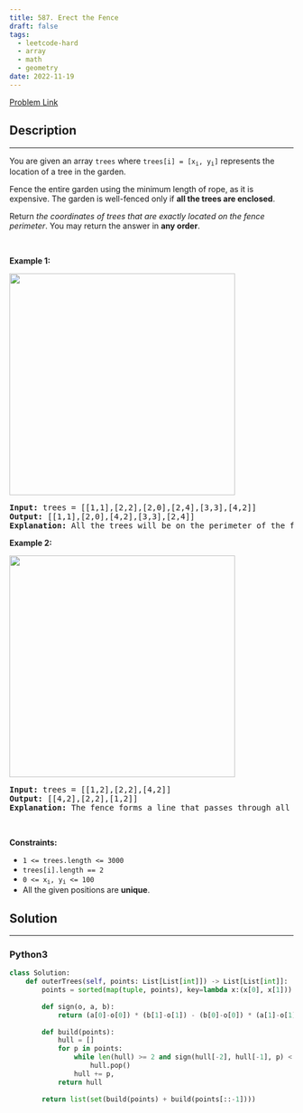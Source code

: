 ```yaml
---
title: 587. Erect the Fence
draft: false
tags: 
  - leetcode-hard
  - array
  - math
  - geometry
date: 2022-11-19
---
```


[Problem Link](https://leetcode.com/problems/erect-the-fence/)

## Description

---
<p>You are given an array <code>trees</code> where <code>trees[i] = [x<sub>i</sub>, y<sub>i</sub>]</code> represents the location of a tree in the garden.</p>

<p>Fence the entire garden using the minimum length of rope, as it is expensive. The garden is well-fenced only if <strong>all the trees are enclosed</strong>.</p>

<p>Return <em>the coordinates of trees that are exactly located on the fence perimeter</em>. You may return the answer in <strong>any order</strong>.</p>

<p>&nbsp;</p>
<p><strong class="example">Example 1:</strong></p>
<img alt="" src="https://assets.leetcode.com/uploads/2021/04/24/erect2-plane.jpg" style="width: 400px; height: 393px;" />
<pre>
<strong>Input:</strong> trees = [[1,1],[2,2],[2,0],[2,4],[3,3],[4,2]]
<strong>Output:</strong> [[1,1],[2,0],[4,2],[3,3],[2,4]]
<strong>Explanation:</strong> All the trees will be on the perimeter of the fence except the tree at [2, 2], which will be inside the fence.
</pre>

<p><strong class="example">Example 2:</strong></p>
<img alt="" src="https://assets.leetcode.com/uploads/2021/04/24/erect1-plane.jpg" style="width: 400px; height: 393px;" />
<pre>
<strong>Input:</strong> trees = [[1,2],[2,2],[4,2]]
<strong>Output:</strong> [[4,2],[2,2],[1,2]]
<strong>Explanation:</strong> The fence forms a line that passes through all the trees.
</pre>

<p>&nbsp;</p>
<p><strong>Constraints:</strong></p>

<ul>
	<li><code>1 &lt;= trees.length &lt;= 3000</code></li>
	<li><code>trees[i].length == 2</code></li>
	<li><code>0 &lt;= x<sub>i</sub>, y<sub>i</sub> &lt;= 100</code></li>
	<li>All the given positions are <strong>unique</strong>.</li>
</ul>


## Solution

---
### Python3
``` py title='erect-the-fence'
class Solution:
    def outerTrees(self, points: List[List[int]]) -> List[List[int]]:
        points = sorted(map(tuple, points), key=lambda x:(x[0], x[1]))
        
        def sign(o, a, b):
            return (a[0]-o[0]) * (b[1]-o[1]) - (b[0]-o[0]) * (a[1]-o[1])
        
        def build(points):
            hull = []
            for p in points:
                while len(hull) >= 2 and sign(hull[-2], hull[-1], p) < 0:
                    hull.pop()
                hull += p,
            return hull
        
        return list(set(build(points) + build(points[::-1])))
```

